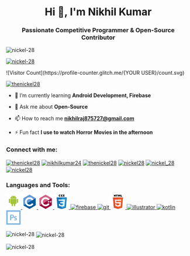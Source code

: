 <h1 align="center">Hi 👋, I'm Nikhil Kumar</h1>
<h3 align="center">Passionate Competitive Programmer & Open-Source Contributor</h3>

<p align="left"> <img src="https://komarev.com/ghpvc/?username=nickel-28&label=Profile%20views&color=0e75b6&style=flat" alt="nickel-28" /> </p>

<p align="left"> <a href="https://github.com/ryo-ma/github-profile-trophy"><img src="https://github-profile-trophy.vercel.app/?username=nickel-28" alt="nickel-28" /></a> </p>
![Visitor Count](https://profile-counter.glitch.me/{YOUR USER}/count.svg)
<p align="left"> <a href="https://twitter.com/thenickel28" target="blank"><img src="https://img.shields.io/twitter/follow/thenickel28?logo=twitter&style=for-the-badge" alt="thenickel28" /></a> </p>

- 🌱 I’m currently learning **Android Development, Firebase**

- 💬 Ask me about **Open-Source**

- 📫 How to reach me **nikhilraj875727@gmail.com**

- ⚡ Fun fact **I use to watch Horror Movies in the afternoon**

<h3 align="left">Connect with me:</h3>
<p align="left">
<a href="https://twitter.com/thenickel28" target="blank"><img align="center" src="https://raw.githubusercontent.com/rahuldkjain/github-profile-readme-generator/master/src/images/icons/Social/twitter.svg" alt="thenickel28" height="30" width="40" /></a>
<a href="https://linkedin.com/in/nikhilkumar24" target="blank"><img align="center" src="https://raw.githubusercontent.com/rahuldkjain/github-profile-readme-generator/master/src/images/icons/Social/linked-in-alt.svg" alt="nikhilkumar24" height="30" width="40" /></a>
<a href="https://instagram.com/thenickel28" target="blank"><img align="center" src="https://raw.githubusercontent.com/rahuldkjain/github-profile-readme-generator/master/src/images/icons/Social/instagram.svg" alt="thenickel28" height="30" width="40" /></a>
<a href="https://www.codechef.com/users/nickel28" target="blank"><img align="center" src="https://cdn.jsdelivr.net/npm/simple-icons@3.1.0/icons/codechef.svg" alt="nickel28" height="30" width="40" /></a>
<a href="https://codeforces.com/profile/nickel_28" target="blank"><img align="center" src="https://cdn.jsdelivr.net/npm/simple-icons@3.0.1/icons/codeforces.svg" alt="nickel_28" height="30" width="40" /></a>
<a href="https://auth.geeksforgeeks.org/user/nickel28" target="blank"><img align="center" src="https://raw.githubusercontent.com/rahuldkjain/github-profile-readme-generator/master/src/images/icons/Social/geeks-for-geeks.svg" alt="nickel28" height="30" width="40" /></a>
</p>

<h3 align="left">Languages and Tools:</h3>
<p align="left"> <a href="https://developer.android.com" target="_blank"> <img src="https://raw.githubusercontent.com/devicons/devicon/master/icons/android/android-original-wordmark.svg" alt="android" width="40" height="40"/> </a> <a href="https://www.cprogramming.com/" target="_blank"> <img src="https://raw.githubusercontent.com/devicons/devicon/master/icons/c/c-original.svg" alt="c" width="40" height="40"/> </a> <a href="https://www.w3schools.com/cpp/" target="_blank"> <img src="https://raw.githubusercontent.com/devicons/devicon/master/icons/cplusplus/cplusplus-original.svg" alt="cplusplus" width="40" height="40"/> </a> <a href="https://www.w3schools.com/css/" target="_blank"> <img src="https://raw.githubusercontent.com/devicons/devicon/master/icons/css3/css3-original-wordmark.svg" alt="css3" width="40" height="40"/> </a> <a href="https://firebase.google.com/" target="_blank"> <img src="https://www.vectorlogo.zone/logos/firebase/firebase-icon.svg" alt="firebase" width="40" height="40"/> </a> <a href="https://git-scm.com/" target="_blank"> <img src="https://www.vectorlogo.zone/logos/git-scm/git-scm-icon.svg" alt="git" width="40" height="40"/> </a> <a href="https://www.w3.org/html/" target="_blank"> <img src="https://raw.githubusercontent.com/devicons/devicon/master/icons/html5/html5-original-wordmark.svg" alt="html5" width="40" height="40"/> </a> <a href="https://www.adobe.com/in/products/illustrator.html" target="_blank"> <img src="https://www.vectorlogo.zone/logos/adobe_illustrator/adobe_illustrator-icon.svg" alt="illustrator" width="40" height="40"/> </a> <a href="https://kotlinlang.org" target="_blank"> <img src="https://www.vectorlogo.zone/logos/kotlinlang/kotlinlang-icon.svg" alt="kotlin" width="40" height="40"/> </a> <a href="https://www.photoshop.com/en" target="_blank"> <img src="https://raw.githubusercontent.com/devicons/devicon/master/icons/photoshop/photoshop-line.svg" alt="photoshop" width="40" height="40"/> </a> </p>

<p><img align="left" src="https://github-readme-stats.vercel.app/api/top-langs?username=nickel-28&show_icons=true&locale=en&layout=compact" alt="nickel-28" /></p>

<p>&nbsp;<img align="center" src="https://github-readme-stats.vercel.app/api?username=nickel-28&show_icons=true&locale=en" alt="nickel-28" /></p>

<p><img align="center" src="https://github-readme-streak-stats.herokuapp.com/?user=nickel-28&" alt="nickel-28" /></p>
